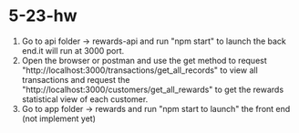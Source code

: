 # 5-23-hw
1. Go to api folder -> rewards-api and run "npm start" to launch the back end.it will run at 3000 port.
2. Open the browser or postman and use the get method to request "http://localhost:3000/transactions/get_all_records" to view all transactions and request the "http://localhost:3000/customers/get_all_rewards" to get the rewards statistical view of each customer.
3. Go to app folder -> rewards and run "npm  start to launch" the front end (not implement yet)
